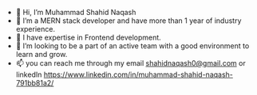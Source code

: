 - 👋 Hi, I’m Muhammad Shahid Naqash
- 👀 I’m a MERN stack developer and have more than 1 year of industry experience.
- 🌱 I have expertise in Frontend development.
- 💞️ I’m looking to be a part of an active team with a good environment to learn and grow.
- 📫 you can reach me through my email shahidnaqash0@gmail.com or linkedIn https://www.linkedin.com/in/muhammad-shahid-naqash-791bb81a2/

